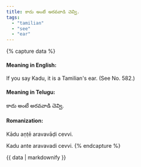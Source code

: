 ```yaml
---
title: కాదు అంటే అరవవాడి చెవ్వి.
tags:
  - "tamilian"
  - "see"
  - "ear"
---
```


{% capture data %}
#### Meaning in English:
If you say Kadu, it is a Tamilian's ear.
(See No. 582.)

#### Meaning in Telugu:
కాదు అంటే అరవవాడి చెవ్వి.

#### Romanization:
Kādu aṇṭē aravavāḍi cevvi.

Kadu ante aravavadi cevvi.
{% endcapture %}

{{ data | markdownify }}

